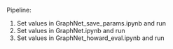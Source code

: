 Pipeline:
1. Set values in GraphNet_save_params.ipynb and run
2. Set values in GraphNet.ipynb and run
3. Set values in GraphNet_howard_eval.ipynb and run
